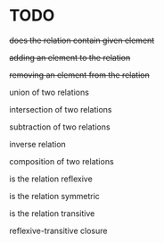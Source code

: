 # TODO

~~does the relation contain given element~~

~~adding an element to the relation~~

~~removing an element from the relation~~

union of two relations

intersection of two relations

subtraction of two relations

inverse relation

composition of two relations

is the relation reflexive

is the relation symmetric

is the relation transitive

reflexive-transitive closure
